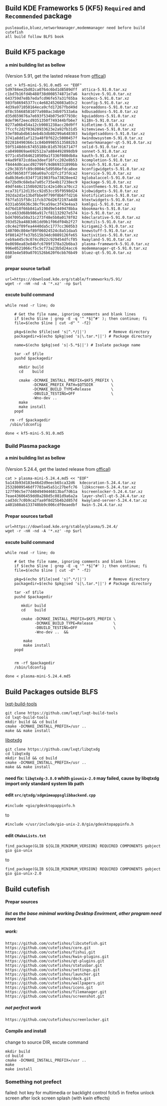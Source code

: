 ## Build KDE Frameworks 5 (KF5) `Required` and  `Recommended` package
    pusleaudio,bluez,networkmanager,modemmanager need before build cutefish
    all build follow BLFS book

## Build KF5 package
#### a mini building list as bellow
(Version 5.91, get the lasted release from [offical](https://download.kde.org/stable/frameworks/5.91))

```
cat > kf5-mini-5.91.0.md5 << "EOF"
5d9784ee2bd02ca0764c6bd1d8589dff  attica-5.91.0.tar.xz
c1bd7b16fd4b488f38d008574871e7a6  karchive-5.91.0.tar.xz
643759d7e8b7edafcd96fe57a31f65ba  kcodecs-5.91.0.tar.xz
503fb86945377cc4e6824526083a03c2  kconfig-5.91.0.tar.xz
4d39a971050164eca9cfd17267fbd49d  kcoreaddons-5.91.0.tar.xz
df8c55668581077a980ac34b97533a6a  kdbusaddons-5.91.0.tar.xz
d35d659076a7e693f534b075e977938c  kguiaddons-5.91.0.tar.xz
8def96f2eecd9351350f749344bfb6e7  ki18n-5.91.0.tar.xz
0277a06b454a12cb9081238acc20d9ff  kidletime-5.91.0.tar.xz
7fccfc2d2f03620933623e2a92fb31d5  kitemviews-5.91.0.tar.xz
53ef80abdb614eb4b3db80299a648303  kwidgetsaddons-5.91.0.tar.xz
3741a8dd1af123a48f8f622c5000457f  kwindowsystem-5.91.0.tar.xz
022818490366c1c84b099855135882b3  networkmanager-qt-5.91.0.tar.xz
59f5148ddc67455188c81d570167147f  solid-5.91.0.tar.xz
ca8498069ae692512a7a884492898db9  sonnet-5.91.0.tar.xz
9771c45d5646210509a1f336f080db8a  kauth-5.91.0.tar.xz
e4ad9f872cddaa3deef16fcc202e8b53  kcompletion-5.91.0.tar.xz
f8444d0caacd92799fc9d869331899bb  kcrash-5.91.0.tar.xz
c29c3835fc89c0004c5d9586efdca8ee  kconfigwidgets-5.91.0.tar.xz
b45f86503ff166a69a7cd2fc2f3fdca2  kservice-5.91.0.tar.xz
da8b36e6c834f7181983fba73828ee42  kglobalaccel-5.91.0.tar.xz
6e72bd9c68eba7a05c735e4b17238ec9  kpackage-5.91.0.tar.xz
49df446c1150b92021c42e1d0ca70cc2  kiconthemes-5.91.0.tar.xz
eca731f12d135cc92d53cc95f9598d24  kjobwidgets-5.91.0.tar.xz
392da2d1e13bdfbbe9f799f8b6ffd216  knotifications-5.91.0.tar.xz
f67fa515f50c11fcb376d26f2197a4d8  ktextwidgets-5.91.0.tar.xz
6331ab56636c38cf9ca59ac3f43e4aa3  kxmlgui-5.91.0.tar.xz
4d76d18f66b841a5198d9e5449478bba  kbookmarks-5.91.0.tar.xz
b1ce633d68b986a917cf81132927e574  kio-5.91.0.tar.xz
bd47095a50a31c273f48e5b0a0178f02  kdeclarative-5.91.0.tar.xz
393d52ba4883d61dd9b1f06df04b2f27  kcmutils-5.91.0.tar.xz
c0c4e2f09fea4440da5c1777cc3605b3  kirigami2-5.91.0.tar.xz
140700c804ef89f06024524c8a51daa5  knewstuff-5.91.0.tar.xz
9f80142ffe37b515b34dc0889126fe65  kactivities-5.91.0.tar.xz
ceb9a445c9c074cd922c929454dfcf05  kwayland-5.91.0.tar.xz
0e8698ea83e84bfc6709f378a32b6ba3  plasma-framework-5.91.0.tar.xz
996e0521066cf5c5cf73a23b5d24acc6  modemmanager-qt-5.91.0.tar.xz
6603e4e589a0701526b620f6cbb76b49  bluez-qt-5.91.0.tar.xz
EOF
```
#### prepar source tarball
```
url=https://download.kde.org/stable/frameworks/5.91/
wget -r -nH -nd -A '*.xz' -np $url
```
#### excute build command
```
while read -r line; do

    # Get the file name, ignoring comments and blank lines
    if $(echo $line | grep -E -q '^ *$|^#' ); then continue; fi
    file=$(echo $line | cut -d" " -f2)

    pkg=$(echo $file|sed 's|^.*/||')          # Remove directory
    packagedir=$(echo $pkg|sed 's|\.tar.*||') # Package directory

    name=$(echo $pkg|sed 's|-5.*$||') # Isolate package name

    tar -xf $file
    pushd $packagedir

      mkdir build
      cd    build

      cmake -DCMAKE_INSTALL_PREFIX=$KF5_PREFIX \
            -DCMAKE_PREFIX_PATH=$QT5DIR        \
            -DCMAKE_BUILD_TYPE=Release         \
            -DBUILD_TESTING=OFF                \
            -Wno-dev ..
      make
      make install
    popd

  rm -rf $packagedir
  /sbin/ldconfig

done < kf5-mini-5.91.0.md5
```
### Build Plasma package

#### a mini building list as bellow
(Version 5.24.4, get the lasted release from [offical](https://download.kde.org/stable/plasma/5.24.0))
```
cat > plasma-mini-5.24.4.md5 << "EOF"
5a143b93d183e46d2d9eecb65ca32d6  kdecoration-5.24.4.tar.xz
25328009546df7703a45a51c27befc76  libkscreen-5.24.4.tar.xz
127f90c5e77d404949446813baf7d61a  kscreenlocker-5.24.4.tar.xz
7eae43606459dd0a288d5c081d9a6a2a  layer-shell-qt-5.24.4.tar.xz
cad3dc7c0b9ca2faa9f8d25b4b2d857d  kwayland-server-5.24.4.tar.xz
a401b80ab133740bb9c006cdf0eaedbf  kwin-5.24.4.tar.xz
```
#### Prepar sources tarball
```
url=https://download.kde.org/stable/plasma/5.24.4/
wget -r -nH -nd -A '*.xz' -np $url
```
#### excute build command
```
while read -r line; do

    # Get the file name, ignoring comments and blank lines
    if $(echo $line | grep -E -q '^ *$|^#' ); then continue; fi
    file=$(echo $line | cut -d" " -f2)

    pkg=$(echo $file|sed 's|^.*/||')          # Remove directory
    packagedir=$(echo $pkg|sed 's|\.tar.*||') # Package directory

    tar -xf $file
    pushd $packagedir

       mkdir build
       cd    build

       cmake -DCMAKE_INSTALL_PREFIX=$KF5_PREFIX \
             -DCMAKE_BUILD_TYPE=Release         \
             -DBUILD_TESTING=OFF                \
             -Wno-dev ..  &&

        make
        make install
    popd


    rm -rf $packagedir
    /sbin/ldconfig

done < plasma-mini-5.24.4.md5
```
## Build Packages outside BLFS
[lxqt-build-tools](https://github.com/lxqt/lxqt-build-tools)
```
git clone https://github.com/lxqt/lxqt-build-tools
cd lxqt-build-tools
mkdir build && cd build
cmake -DCMAKE_INSTALL_PREFIX=/usr ..
make && make install
```
[libqtxdg](https://github.com/lxqt/libqtxdg)
```
git clone https://github.com/lxqt/libqtxdg
cd libqtxdg
mkdir build && cd build
cmake -DCMAKE_INSTALL_PREFIX=/usr ..
make && make install
```
#### need fix: `libqtxdg-3.8.0` whith `giounix-2.0` may failed, cause by libqtxdg import only standard system lib path

#### edit `src/qtxdg/xdgmimeappsglibbackend.cpp`

`#include <gio/gdesktopappinfo.h`

  to
  
`#include </usr/include/gio-unix-2.0/gio/gdesktopappinfo.h`
#### edit `CMakeLists.txt`
  
`find_package(GLIB ${GLIB_MINIMUM_VERSION} REQUIRED COMPONENTS gobject gio gio-unix`

  to
  
`find_package(GLIB ${GLIB_MINIMUM_VERSION} REQUIRED COMPONENTS gobject gio gio-unix-2.0`

## Build cutefish
#### Prepar sources
##### list as the base minimal working Desktop Envirment, other program need more test
##### work:
```
https://github.com/cutefishos/libcutefish.git
https://github.com/cutefishos/core.git
https://github.com/cutefishos/fishui.git
https://github.com/cutefishos/kwin-plugins.git
https://github.com/cutefishos/qt-plugins.git
https://github.com/cutefishos/statusbar.git
https://github.com/cutefishos/settings.git
https://github.com/cutefishos/launcher.git
https://github.com/cutefishos/dock.git
https://github.com/cutefishos/wallpapers.git
https://github.com/cutefishos/icons.git
https://github.com/cutefishos/filemanager.git
https://github.com/cutefishos/screenshot.git
```
##### not perfect work
```
https://github.com/cutefishos/screenlocker.git
```
#### Compile and install
change to source DIR, excute command
```
mkdir build
cd build
cmake -DCMAKE_INSTALL_PREFIX=/usr ..
make
make install
```
### Something not prefect
failed:
hot key for multimedia or backlight control
fcitx5 in firefox 
unlock screen after lock
screen splash (with kwin effects)
